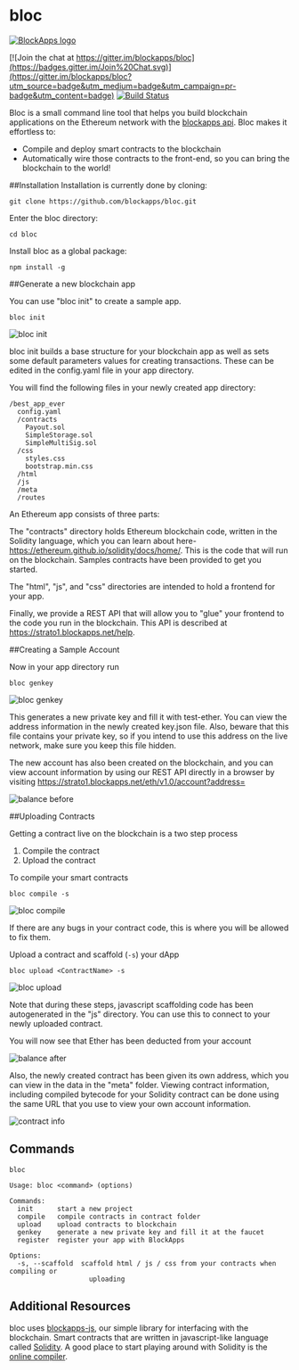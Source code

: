 # bloc

[![BlockApps logo](http://blockapps.net/img/logo_cropped.png)](http://blockapps.net)

[![Join the chat at https://gitter.im/blockapps/bloc](https://badges.gitter.im/Join%20Chat.svg)](https://gitter.im/blockapps/bloc?utm_source=badge&utm_medium=badge&utm_campaign=pr-badge&utm_content=badge) [![Build Status](https://travis-ci.org/blockapps/bloc.svg)](https://travis-ci.org/blockapps/bloc)

Bloc is a small command line tool that helps you build blockchain applications on the Ethereum network with the [blockapps api](https://blockapps.net). Bloc makes it effortless to:
* Compile and deploy smart contracts to the blockchain
* Automatically wire those contracts to the front-end, so you can bring the blockchain to the world!

##Installation
Installation is currently done by cloning:

```
git clone https://github.com/blockapps/bloc.git
```

Enter the bloc directory:

```
cd bloc
```

Install bloc as a global package:

```
npm install -g
```

##Generate a new blockchain app

You can use "bloc init" to create a sample app.

```
bloc init
```

![bloc init](https://raw.githubusercontent.com/blockapps/bloc/readme-images/readme_img/bloc_init.png)

bloc init builds a base structure for your blockchain app as well as sets some default parameters values for creating transactions. These can be edited in the config.yaml file in your app directory.

You will find the following files in your newly created app directory:

```
/best_app_ever
  config.yaml
  /contracts
    Payout.sol
    SimpleStorage.sol
    SimpleMultiSig.sol
  /css
    styles.css
    bootstrap.min.css
  /html
  /js
  /meta
  /routes
```

An Ethereum app consists of three parts:

The "contracts" directory holds Ethereum blockchain code, written in the Solidity language, which you can learn about here- https://ethereum.github.io/solidity/docs/home/.  This is the code that will run on the blockchain.  Samples contracts have been provided to get you started.

The "html", "js", and "css" directories are intended to hold a frontend for your app.

Finally, we provide a REST API that will allow you to "glue" your frontend to the code you run in the blockchain.  This API is described at https://strato1.blockapps.net/help.

##Creating a Sample Account

Now in your app directory run

```
bloc genkey
```

![bloc genkey](https://raw.githubusercontent.com/blockapps/bloc/readme-images/readme_img/bloc_genkey.png)

This generates a new private key and fill it with test-ether.  You can view the address information in the newly created key.json file.  Also, beware that this file contains your private key, so if you intend to use this address on the live network, make sure you keep this file hidden.

The new account has also been created on the blockchain, and you can view account information by using our REST API directly in a browser by visiting https://strato1.blockapps.net/eth/v1.0/account?address=<fill in your address here>

![balance before](https://cloud.githubusercontent.com/assets/5578200/10926491/c5b0bd02-824c-11e5-98d7-3a9e8275a11e.png)


##Uploading Contracts

Getting a contract live on the blockchain is a two step process

1. Compile the contract
2. Upload the contract

To compile your smart contracts

```
bloc compile -s
```

![bloc compile](https://raw.githubusercontent.com/blockapps/bloc/readme-images/readme_img/bloc_compile.png)

If there are any bugs in your contract code, this is where you will be allowed to fix them.

Upload a contract and scaffold (`-s`) your dApp

```
bloc upload <ContractName> -s
```

![bloc upload](https://raw.githubusercontent.com/blockapps/bloc/readme-images/readme_img/bloc_upload.png)

Note that during these steps, javascript scaffolding code has been autogenerated in the "js" directory.  You can use this to connect to your newly uploaded contract.

You will now see that Ether has been deducted from your account

![balance after](https://cloud.githubusercontent.com/assets/5578200/10926727/d91cc032-824e-11e5-928d-58574a94afbf.png)


Also, the newly created contract has been given its own address, which you can view in the data in the "meta" folder.  Viewing contract information, including compiled bytecode for your Solidity contract can be done using the same URL that you use to view your own account information.

![contract info](https://cloud.githubusercontent.com/assets/5578200/10926827/8a4fcb42-824f-11e5-883b-b4704797cc02.png)



## Commands

```
bloc

Usage: bloc <command> (options)

Commands:
  init      start a new project
  compile   compile contracts in contract folder
  upload    upload contracts to blockchain
  genkey    generate a new private key and fill it at the faucet
  register  register your app with BlockApps

Options:
  -s, --scaffold  scaffold html / js / css from your contracts when compiling or
                    uploading
```

## Additional Resources
bloc uses [blockapps-js](https://github.com/blockapps/blockapps-js), our simple library for interfacing with the blockchain.
Smart contracts that are written in javascript-like language called [Solidity](https://github.com/ethereum/wiki/wiki/The-Solidity-Programming-Language). A good place to start playing around with Solidity is the [online compiler](https://chriseth.github.io/browser-solidity/).
